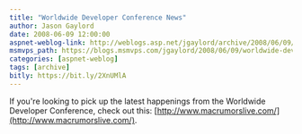 ```yaml
---
title: "Worldwide Developer Conference News"
author: Jason Gaylord
date: 2008-06-09 12:00:00
aspnet-weblog-link: http://weblogs.asp.net/jgaylord/archive/2008/06/09/worldwide-developer-conference-news.aspx
msmvps_path: https://blogs.msmvps.com/jgaylord/2008/06/09/worldwide-developer-conference-news/
categories: [aspnet-weblog]
tags: [archive]
bitly: https://bit.ly/2XnUMlA
---
```


If you're looking to pick up the latest happenings from the Worldwide Developer Conference, check out this: [http://www.macrumorslive.com/](http://www.macrumorslive.com/).